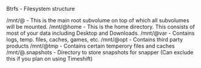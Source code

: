 Btrfs - Filesystem structure

/mnt/@ - This is the main root subvolume on top of which all subvolumes will be mounted.
/mnt/@home - This is the home directory. This consists of most of your data including Desktop and Downloads.
/mnt/@var - Contains logs, temp. files, caches, games, etc.
/mnt/@opt - Contains third party products
/mnt/@tmp - Contains certain temperory files and caches
/mnt/@.snapshots - Directory to store snapshots for snapper (Can exclude this if you plan on using Timeshift)


